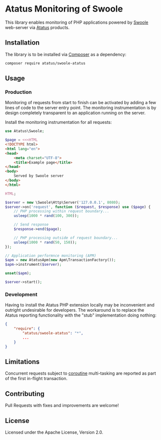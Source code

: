 Atatus Monitoring of Swoole
==============================

This library enables monitoring of PHP applications powered by [Swoole](https://openswoole.com/) web-server via [Atatus](https://www.atatus.com/) products.

## Installation

The library is to be installed via [Composer](https://getcomposer.org/) as a dependency:

```bash
composer require atatus/swoole-atatus
```

## Usage

### Production

Monitoring of requests from start to finish can be activated by adding a few lines of code to the server entry point.
The monitoring instrumentation is by design completely transparent to an application running on the server.

Install the monitoring instrumentation for all requests:
```php
use Atatus\Swoole;

$page = <<<HTML
<!DOCTYPE html>
<html lang="en">
<head>
    <meta charset="UTF-8">
    <title>Example page</title>
</head>
<body>
    Served by Swoole server
</body>
</html>

HTML;

$server = new \Swoole\Http\Server('127.0.0.1', 8080);
$server->on('request', function ($request, $response) use ($page) {
    // PHP processing within request boundary...
    usleep(1000 * rand(100, 300));

    // Send response
    $response->end($page);

    // PHP processing outside of request boundary...
    usleep(1000 * rand(50, 150));
});

// Application performnce monitoring (APM)
$apm = new AtatusApm(new Apm\TransactionFactory());
$apm->instrument($server);

unset($apm);

$server->start();
```


### Development

Having to install the Atatus PHP extension locally may be inconvenient and outright undesirable for developers.
The workaround is to replace the Atatus reporting functionality with the "stub" implementation doing nothing:

```json
{
    "require": {
        "atatus/swoole-atatus": "*",
        ...
    }
}
```

## Limitations

Concurrent requests subject to [coroutine](https://www.swoole.co.uk/coroutine) multi-tasking are reported as part of the first in-flight transaction.

## Contributing

Pull Requests with fixes and improvements are welcome!

## License

Licensed under the Apache License, Version 2.0.
